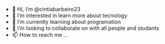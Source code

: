 - 👋 Hi, I’m @cintiabarbeiro23
- 👀 I’m interested in learn more about tecnology
- 🌱 I’m currently learning about programation
- 💞️ I’m looking to collaborate on with all people and studants
- 📫 How to reach me ...

<!---
cintiabarbeiro23/cintiabarbeiro23 is a ✨ special ✨ repository because its `README.md` (this file) appears on your GitHub profile.
You can click the Preview link to take a look at your changes.
--->
